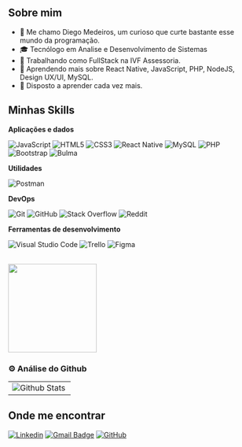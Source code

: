 
## Sobre mim

- 🫡 Me chamo Diego Medeiros, um curioso que curte bastante esse mundo da programação.
- 🎓 Tecnólogo em Analise e Desenvolvimento de Sistemas
- 💼 Trabalhando como FullStack na IVF Assessoria.
- 🌱 Aprendendo mais sobre React Native, JavaScript, PHP, NodeJS, Design UX/UI, MySQL.
- 📘 Disposto a aprender cada vez mais.

## Minhas Skills

**Aplicações e dados**

![JavaScript](https://img.shields.io/badge/javascript-%23323330.svg?style=for-the-badge&logo=javascript&logoColor=%23F7DF1E)
![HTML5](https://img.shields.io/badge/html5-%23E34F26.svg?style=for-the-badge&logo=html5&logoColor=white)
![CSS3](https://img.shields.io/badge/css3-%231572B6.svg?style=for-the-badge&logo=css3&logoColor=white)
![React Native](https://img.shields.io/badge/react_native-%2320232a.svg?style=for-the-badge&logo=react&logoColor=%2361DAFB)
![MySQL](https://img.shields.io/badge/mysql-4479A1.svg?style=for-the-badge&logo=mysql&logoColor=white)
![PHP](https://img.shields.io/badge/php-%23777BB4.svg?style=for-the-badge&logo=php&logoColor=white)
![Bootstrap](https://img.shields.io/badge/bootstrap-%238511FA.svg?style=for-the-badge&logo=bootstrap&logoColor=white)
![Bulma](https://img.shields.io/badge/bulma-00D0B1?style=for-the-badge&logo=bulma&logoColor=white)


**Utilidades**

![Postman](https://img.shields.io/badge/Postman-FF6C37?style=for-the-badge&logo=postman&logoColor=white)

**DevOps**

![Git](https://img.shields.io/badge/git-%23F05033.svg?style=for-the-badge&logo=git&logoColor=white)
![GitHub](https://img.shields.io/badge/github-%23121011.svg?style=for-the-badge&logo=github&logoColor=white)
![Stack Overflow](https://img.shields.io/badge/-Stackoverflow-FE7A16?style=for-the-badge&logo=stack-overflow&logoColor=white)
![Reddit](https://img.shields.io/badge/Reddit-FF4500?style=for-the-badge&logo=reddit&logoColor=white)

**Ferramentas de desenvolvimento**

![Visual Studio Code](https://img.shields.io/badge/Visual%20Studio%20Code-0078d7.svg?style=for-the-badge&logo=visual-studio-code&logoColor=white)
![Trello](https://img.shields.io/badge/Trello-%23026AA7.svg?style=for-the-badge&logo=Trello&logoColor=white)
![Figma](https://img.shields.io/badge/figma-%23F24E1E.svg?style=for-the-badge&logo=figma&logoColor=white)


<br/>

<a href="https://github.com/diegofilho19" title="Perfil do Diego Filho">
  <img height="180em" src="https://github-readme-stats.vercel.app/api?username=diegofilho19&theme=dracula&show_icons=true" />
</a>

### ⚙️ Análise do Github

<table>
  <tr>
    <td>
      <img
        align="left"
        src="https://github-readme-stats.vercel.app/api/top-langs/?username=diegofilho19&theme=dark&hide_border=false&include_all_commits=true&count_private=true&layout=compact"
        alt="Github Stats"
      />
    </td>
  </tr>
</table>

## Onde me encontrar

[![Linkedin](https://img.shields.io/badge/-DiegoMedeiros-blue?style=flat-square&logo=Linkedin&logoColor=white&link=https://www.linkedin.com/in/diego-medeiros-alves-de-ara%C3%BAjo-filho-71ba2a306/)](https://www.linkedin.com/in/diego-medeiros-alves-de-ara%C3%BAjo-filho-71ba2a306/)
[![Gmail Badge](https://img.shields.io/badge/-dgmedeirosaafilho@gmail.com.com-006bed?style=flat-square&logo=Gmail&logoColor=white&link=mailto:dgmedeirosaafilho@gmail.com)](mailto:dgmedeirosaafilho@gmail.com)
[![GitHub](https://img.shields.io/github/followers/diegofilho19?label=follow&style=social)](https://github.com/diegofilho19)
